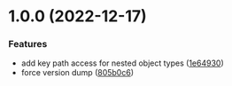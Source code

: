 # 1.0.0 (2022-12-17)


### Features

* add key path access for nested object types ([1e64930](https://github.com/Tada5hi/continu/commit/1e6493054001c6c6fec7e17ff0735edbffe402d0))
* force version dump ([805b0c6](https://github.com/Tada5hi/continu/commit/805b0c6b8a55dabd63f00e2020c8a39d4f3c4b0e))
